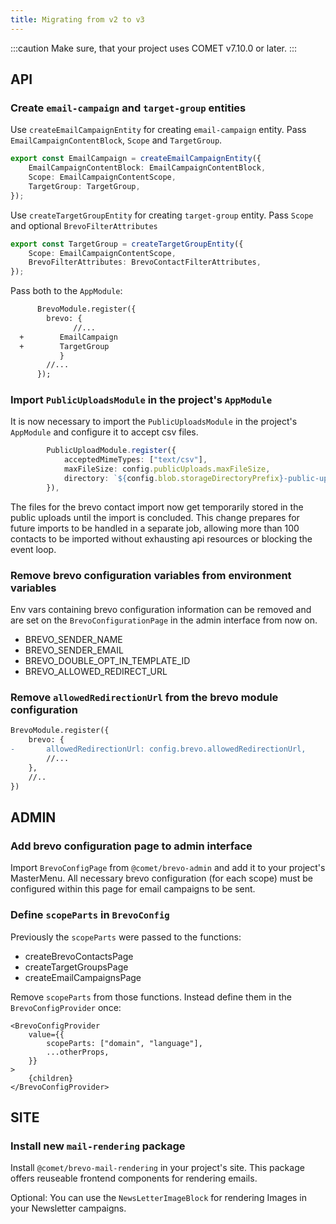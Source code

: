```yaml
---
title: Migrating from v2 to v3
---
```


:::caution
Make sure, that your project uses COMET v7.10.0 or later.
:::

## API

### Create `email-campaign` and `target-group` entities

Use `createEmailCampaignEntity` for creating `email-campaign` entity. Pass `EmailCampaignContentBlock`, `Scope` and `TargetGroup`.

```ts
export const EmailCampaign = createEmailCampaignEntity({
    EmailCampaignContentBlock: EmailCampaignContentBlock,
    Scope: EmailCampaignContentScope,
    TargetGroup: TargetGroup,
});
```

Use `createTargetGroupEntity` for creating `target-group` entity. Pass `Scope` and optional `BrevoFilterAttributes`

```ts
export const TargetGroup = createTargetGroupEntity({
    Scope: EmailCampaignContentScope,
    BrevoFilterAttributes: BrevoContactFilterAttributes,
});
```

Pass both to the `AppModule`:

```diff
      BrevoModule.register({
        brevo: {
              //...
  +        EmailCampaign
  +        TargetGroup
           }
        //...
      });
```

### Import `PublicUploadsModule` in the project's `AppModule`

It is now necessary to import the `PublicUploadsModule` in the project's `AppModule` and configure it to accept csv files.

```ts
        PublicUploadModule.register({
            acceptedMimeTypes: ["text/csv"],
            maxFileSize: config.publicUploads.maxFileSize,
            directory: `${config.blob.storageDirectoryPrefix}-public-uploads`,
        }),
```

The files for the brevo contact import now get temporarily stored in the public uploads until the import is concluded.
This change prepares for future imports to be handled in a separate job, allowing more than 100 contacts to be imported without exhausting api resources or blocking the event loop.

### Remove brevo configuration variables from environment variables

Env vars containing brevo configuration information can be removed and are set on the `BrevoConfigurationPage` in the admin interface from now on.

-   BREVO_SENDER_NAME
-   BREVO_SENDER_EMAIL
-   BREVO_DOUBLE_OPT_IN_TEMPLATE_ID
-   BREVO_ALLOWED_REDIRECT_URL

### Remove `allowedRedirectionUrl` from the brevo module configuration

```diff
BrevoModule.register({
    brevo: {
-       allowedRedirectionUrl: config.brevo.allowedRedirectionUrl,
        //...
    },
    //..
})
```

## ADMIN

### Add brevo configuration page to admin interface

Import `BrevoConfigPage` from `@comet/brevo-admin` and add it to your project's MasterMenu. All necessary brevo configuration (for each scope) must be configured within this page for email campaigns to be sent.

### Define `scopeParts` in `BrevoConfig`

Previously the `scopeParts` were passed to the functions:

-   createBrevoContactsPage
-   createTargetGroupsPage
-   createEmailCampaignsPage

Remove `scopeParts` from those functions.
Instead define them in the `BrevoConfigProvider` once:

```tsx
<BrevoConfigProvider
    value={{
        scopeParts: ["domain", "language"],
        ...otherProps,
    }}
>
    {children}
</BrevoConfigProvider>
```

## SITE

### Install new `mail-rendering` package

Install `@comet/brevo-mail-rendering` in your project's site. This package offers reuseable frontend components for rendering emails.

Optional: You can use the `NewsLetterImageBlock` for rendering Images in your Newsletter campaigns.
